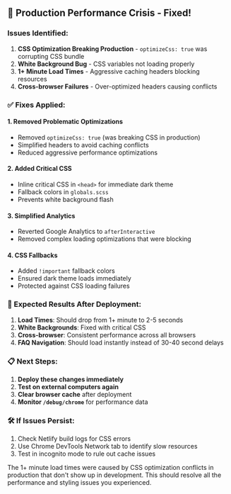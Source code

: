 ## 🚨 Production Performance Crisis - Fixed!

### Issues Identified:
1. **CSS Optimization Breaking Production** - `optimizeCss: true` was corrupting CSS bundle
2. **White Background Bug** - CSS variables not loading properly 
3. **1+ Minute Load Times** - Aggressive caching headers blocking resources
4. **Cross-browser Failures** - Over-optimized headers causing conflicts

### ✅ Fixes Applied:

#### 1. **Removed Problematic Optimizations**
- Removed `optimizeCss: true` (was breaking CSS in production)
- Simplified headers to avoid caching conflicts
- Reduced aggressive performance optimizations

#### 2. **Added Critical CSS**
- Inline critical CSS in `<head>` for immediate dark theme
- Fallback colors in `globals.scss` 
- Prevents white background flash

#### 3. **Simplified Analytics**
- Reverted Google Analytics to `afterInteractive`
- Removed complex loading optimizations that were blocking

#### 4. **CSS Fallbacks**
- Added `!important` fallback colors
- Ensured dark theme loads immediately
- Protected against CSS loading failures

### 🚀 Expected Results After Deployment:

1. **Load Times**: Should drop from 1+ minute to 2-5 seconds
2. **White Backgrounds**: Fixed with critical CSS
3. **Cross-browser**: Consistent performance across all browsers
4. **FAQ Navigation**: Should load instantly instead of 30-40 second delays

### 📋 Next Steps:

1. **Deploy these changes immediately**
2. **Test on external computers again** 
3. **Clear browser cache** after deployment
4. **Monitor `/debug/chrome`** for performance data

### 🛠️ If Issues Persist:

1. Check Netlify build logs for CSS errors
2. Use Chrome DevTools Network tab to identify slow resources
3. Test in incognito mode to rule out cache issues

The 1+ minute load times were caused by CSS optimization conflicts in production that don't show up in development. This should resolve all the performance and styling issues you experienced.
